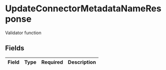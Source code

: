 # UpdateConnectorMetadataNameResponse

Validator function


## Fields

| Field       | Type        | Required    | Description |
| ----------- | ----------- | ----------- | ----------- |